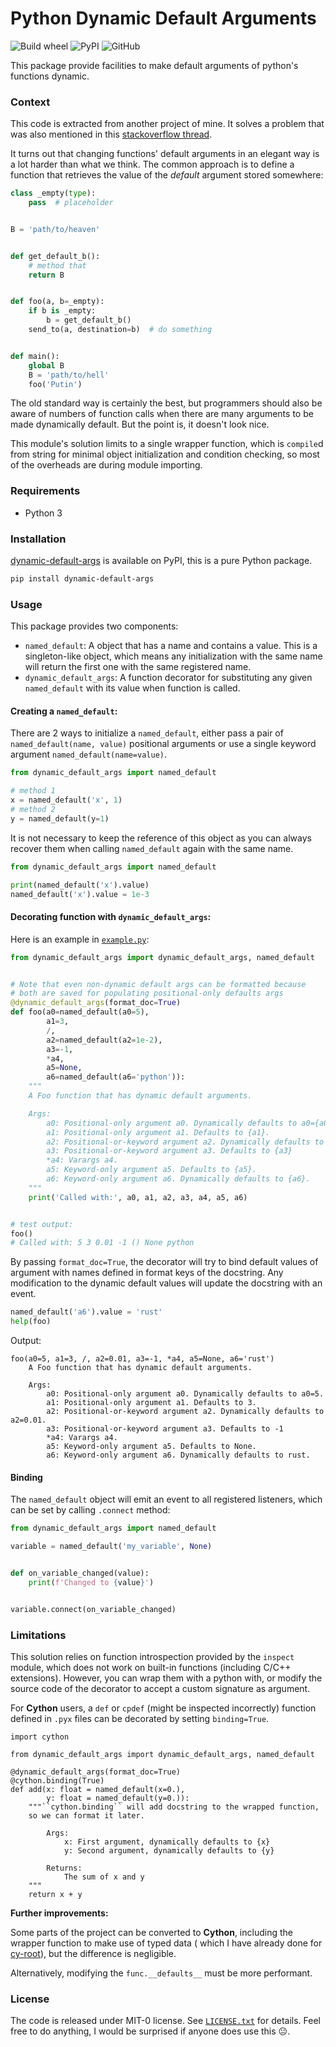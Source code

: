 Python Dynamic Default Arguments
======
![Build wheel](https://github.com/inspiros/dynamic-default-args/actions/workflows/build_wheels.yml/badge.svg)
![PyPI](https://img.shields.io/pypi/v/dynamic-default-args)
![GitHub](https://img.shields.io/github/license/inspiros/dynamic-default-args)

This package provide facilities to make default arguments of python's functions dynamic.

### Context

This code is extracted from another project of mine.
It solves a problem that was also mentioned in
this [stackoverflow thread](https://stackoverflow.com/questions/16960469/dynamic-default-arguments-in-python-functions).

It turns out that changing functions' default arguments in an elegant way is a lot harder than what we think.
The common approach is to define a function that retrieves the value of the _default_ argument stored somewhere:

```python
class _empty(type):
    pass  # placeholder


B = 'path/to/heaven'


def get_default_b():
    # method that
    return B


def foo(a, b=_empty):
    if b is _empty:
        b = get_default_b()
    send_to(a, destination=b)  # do something


def main():
    global B
    B = 'path/to/hell'
    foo('Putin')
```

The old standard way is certainly the best, but programmers should also be aware of numbers of function calls when there
are many arguments to be made dynamically default.
But the point is, it doesn't look nice.

This module's solution limits to a single wrapper function, which is `compile`d from string for minimal object
initialization and condition checking, so most of the overheads are during module importing.

### Requirements

- Python 3

### Installation

[dynamic-default-args](https://pypi.org/project/dynamic-default-args/) is available on PyPI, this is a pure Python
package.

```bash
pip install dynamic-default-args
```

### Usage

This package provides two components:

- `named_default`: A object that has a name and contains a value.
  This is a singleton-like object, which means any initialization with the same name will return the first one with the
  same registered name.
- `dynamic_default_args`: A function decorator for substituting any given `named_default` with its value when function
  is called.

#### Creating a `named_default`:

There are 2 ways to initialize a `named_default`, either pass a pair of `named_default(name, value)` positional
arguments or use a single keyword argument `named_default(name=value)`.

```python
from dynamic_default_args import named_default

# method 1
x = named_default('x', 1)
# method 2
y = named_default(y=1)
```

It is not necessary to keep the reference of this object as you can always recover them when calling `named_default`
again with the same name.

```python
from dynamic_default_args import named_default

print(named_default('x').value)
named_default('x').value = 1e-3
```

#### Decorating function with `dynamic_default_args`:

Here is an example in [`example.py`](examples/example.py):

```python title=foo.py
from dynamic_default_args import dynamic_default_args, named_default


# Note that even non-dynamic default args can be formatted because
# both are saved for populating positional-only defaults args
@dynamic_default_args(format_doc=True)
def foo(a0=named_default(a0=5),
        a1=3,
        /,
        a2=named_default(a2=1e-2),
        a3=-1,
        *a4,
        a5=None,
        a6=named_default(a6='python')):
    """
    A Foo function that has dynamic default arguments.

    Args:
        a0: Positional-only argument a0. Dynamically defaults to a0={a0}.
        a1: Positional-only argument a1. Defaults to {a1}.
        a2: Positional-or-keyword argument a2. Dynamically defaults to a2={a2}.
        a3: Positional-or-keyword argument a3. Defaults to {a3}
        *a4: Varargs a4.
        a5: Keyword-only argument a5. Defaults to {a5}.
        a6: Keyword-only argument a6. Dynamically defaults to {a6}.
    """
    print('Called with:', a0, a1, a2, a3, a4, a5, a6)


# test output:
foo()
# Called with: 5 3 0.01 -1 () None python
```

By passing `format_doc=True`, the decorator will try to bind default values of argument with names defined in format
keys of the docstring.
Any modification to the dynamic default values will update the docstring with an event.

```python
named_default('a6').value = 'rust'
help(foo)
```

Output:

```
foo(a0=5, a1=3, /, a2=0.01, a3=-1, *a4, a5=None, a6='rust')
    A Foo function that has dynamic default arguments.
    
    Args:
        a0: Positional-only argument a0. Dynamically defaults to a0=5.
        a1: Positional-only argument a1. Defaults to 3.
        a2: Positional-or-keyword argument a2. Dynamically defaults to a2=0.01.
        a3: Positional-or-keyword argument a3. Defaults to -1
        *a4: Varargs a4.
        a5: Keyword-only argument a5. Defaults to None.
        a6: Keyword-only argument a6. Dynamically defaults to rust.
```

#### Binding

The `named_default` object will emit an event to all registered listeners, which can be set by calling `.connect`
method:

```python
from dynamic_default_args import named_default

variable = named_default('my_variable', None)


def on_variable_changed(value):
    print(f'Changed to {value}')


variable.connect(on_variable_changed)
```

### Limitations

This solution relies on function introspection provided by the `inspect` module, which does not work on built-in
functions (including C/C++ extensions).
However, you can wrap them with a python with, or modify the source code of the decorator to accept a custom signature
as argument.

For **Cython** users, a `def` or `cpdef` (might be inspected incorrectly) function defined in `.pyx` files can be
decorated by setting `binding=True`.

```cython
import cython

from dynamic_default_args import dynamic_default_args, named_default

@dynamic_default_args(format_doc=True)
@cython.binding(True)
def add(x: float = named_default(x=0.),
        y: float = named_default(y=0.)):
    """``cython.binding`` will add docstring to the wrapped function,
    so we can format it later.

        Args:
            x: First argument, dynamically defaults to {x}
            y: Second argument, dynamically defaults to {y}

        Returns:
            The sum of x and y
    """
    return x + y
```

**Further improvements:**

Some parts of the project can be converted to **Cython**, including the wrapper function to make use of typed data (
which I have already done for [cy-root](https://github.com/inspiros/cy-root.git)), but the difference is negligible.

Alternatively, modifying the `func.__defaults__` must be more performant.

### License

The code is released under MIT-0 license. See [`LICENSE.txt`](LICENSE.txt) for details.
Feel free to do anything, I would be surprised if anyone does use this 😐.
